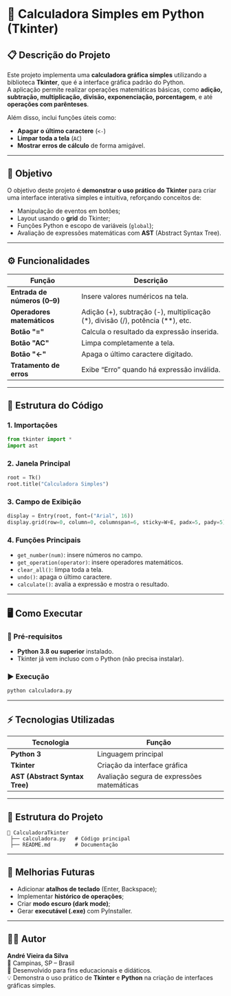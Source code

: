 # 🧮 Calculadora Simples em Python (Tkinter)

## 📋 Descrição do Projeto
Este projeto implementa uma **calculadora gráfica simples** utilizando a biblioteca **Tkinter**, que é a interface gráfica padrão do Python.  
A aplicação permite realizar operações matemáticas básicas, como **adição, subtração, multiplicação, divisão, exponenciação, porcentagem**, e até **operações com parênteses**.

Além disso, inclui funções úteis como:
- **Apagar o último caractere** (`<-`)
- **Limpar toda a tela** (`AC`)
- **Mostrar erros de cálculo** de forma amigável.

---

## 🧠 Objetivo
O objetivo deste projeto é **demonstrar o uso prático do Tkinter** para criar uma interface interativa simples e intuitiva, reforçando conceitos de:
- Manipulação de eventos em botões;
- Layout usando o **grid** do Tkinter;
- Funções Python e escopo de variáveis (`global`);
- Avaliação de expressões matemáticas com **AST** (Abstract Syntax Tree).

---

## ⚙️ Funcionalidades

| Função | Descrição |
|--------|------------|
| **Entrada de números (0–9)** | Insere valores numéricos na tela. |
| **Operadores matemáticos** | Adição (+), subtração (-), multiplicação (*), divisão (/), potência (**), etc. |
| **Botão "="** | Calcula o resultado da expressão inserida. |
| **Botão "AC"** | Limpa completamente a tela. |
| **Botão "<-"** | Apaga o último caractere digitado. |
| **Tratamento de erros** | Exibe “Erro” quando há expressão inválida. |

---

## 🧩 Estrutura do Código

### 1. **Importações**
```python
from tkinter import *
import ast
```

### 2. **Janela Principal**
```python
root = Tk()
root.title("Calculadora Simples")
```

### 3. **Campo de Exibição**
```python
display = Entry(root, font=("Arial", 16))
display.grid(row=0, column=0, columnspan=6, sticky=W+E, padx=5, pady=5)
```

### 4. **Funções Principais**
- `get_number(num)`: insere números no campo.
- `get_operation(operator)`: insere operadores matemáticos.
- `clear_all()`: limpa toda a tela.
- `undo()`: apaga o último caractere.
- `calculate()`: avalia a expressão e mostra o resultado.

---

## 🖥️ Como Executar

### 🧱 Pré-requisitos
- **Python 3.8 ou superior** instalado.
- Tkinter já vem incluso com o Python (não precisa instalar).

### ▶️ Execução
```bash
python calculadora.py
```

---

## ⚡ Tecnologias Utilizadas

| Tecnologia | Função |
|-------------|---------|
| **Python 3** | Linguagem principal |
| **Tkinter** | Criação da interface gráfica |
| **AST (Abstract Syntax Tree)** | Avaliação segura de expressões matemáticas |

---

## 🧱 Estrutura do Projeto
```
📂 CalculadoraTkinter
 ├── calculadora.py   # Código principal
 ├── README.md        # Documentação
```

---

## 🚀 Melhorias Futuras
- Adicionar **atalhos de teclado** (Enter, Backspace);
- Implementar **histórico de operações**;
- Criar **modo escuro (dark mode)**;
- Gerar **executável (.exe)** com PyInstaller.

---

## 👨‍💻 Autor
**André Vieira da Silva**  
📍 Campinas, SP – Brasil  
💬 Desenvolvido para fins educacionais e didáticos.  
💡 Demonstra o uso prático de **Tkinter** e **Python** na criação de interfaces gráficas simples.
